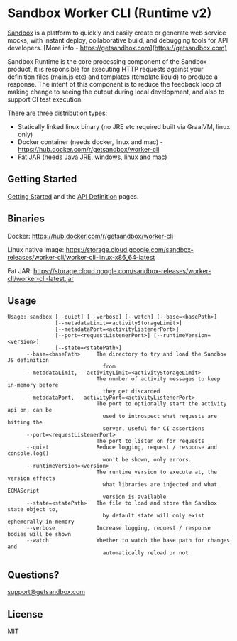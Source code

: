 # Sandbox Worker CLI (Runtime v2)

[Sandbox](https://getsandbox.com) is a platform to quickly and easily create or generate web service mocks, with instant deploy, collaborative build, and debugging tools for API developers. [More info - https://getsandbox.com](https://getsandbox.com)

Sandbox Runtime is the core processing component of the Sandbox product, it is responsible for executing HTTP requests against your definition files (main.js etc) and templates (template.liquid) to produce a response. 
The intent of this component is to reduce the feedback loop of making change to seeing the output during local development, and also to support CI test execution. 

There are three distribution types:
- Statically linked linux binary (no JRE etc required built via GraalVM, linux only)
- Docker container (needs docker, linux and mac) - https://hub.docker.com/r/getsandbox/worker-cli
- Fat JAR (needs Java JRE, windows, linux and mac) 

## Getting Started

[Getting Started](https://getsandbox.com/docs/getting-started) and the [API Definition](https://getsandbox.com/docs/sandbox-api) pages.

## Binaries

Docker: https://hub.docker.com/r/getsandbox/worker-cli

Linux native image: https://storage.cloud.google.com/sandbox-releases/worker-cli/worker-cli-linux-x86_64-latest

Fat JAR: https://storage.cloud.google.com/sandbox-releases/worker-cli/worker-cli-latest.jar


## Usage

```
Usage: sandbox [--quiet] [--verbose] [--watch] [--base=<basePath>]
               [--metadataLimit=<activityStorageLimit>]
               [--metadataPort=<activityListenerPort>]
               [--port=<requestListenerPort>] [--runtimeVersion=<version>]
               [--state=<statePath>]
      --base=<basePath>     The directory to try and load the Sandbox JS definition
                              from
      --metadataLimit, --activityLimit=<activityStorageLimit>
                            The number of activity messages to keep in-memory before
                              they get discarded
      --metadataPort, --activityPort=<activityListenerPort>
                            The port to optionally start the activity api on, can be
                              used to introspect what requests are hitting the
                              server, useful for CI assertions
      --port=<requestListenerPort>
                            The port to listen on for requests
      --quiet               Reduce logging, request / response and console.log()
                              won't be shown, only errors.
      --runtimeVersion=<version>
                            The runtime version to execute at, the version effects
                              what libraries are injected and what ECMAScript
                              version is available
      --state=<statePath>   The file to load and store the Sandbox state object to,
                              by default state will only exist ephemerally in-memory
      --verbose             Increase logging, request / response bodies will be shown
      --watch               Whether to watch the base path for changes and
                              automatically reload or not
```

## Questions?

support@getsandbox.com

## License

MIT
